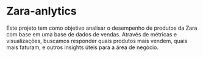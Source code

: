 # Zara-anlytics
Este projeto tem como objetivo analisar o desempenho de produtos da Zara com base em uma base de dados de vendas. Através de métricas e visualizações, buscamos responder quais produtos mais vendem, quais mais faturam, e outros insights úteis para a área de negócio.
